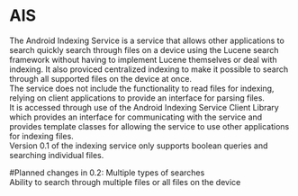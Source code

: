 # AIS

The Android Indexing Service is a service that allows other applications to search quickly search through files on a device using the Lucene search framework without having to implement Lucene themselves or deal with indexing. It also proviced centralized indexing to make it possible to search through all supported files on the device at once.<br />
The service does not include the functionality to read files for indexing, relying on client applications to provide an interface for parsing files.<br />
It is accessed through use of the Android Indexing Service Client Library which provides an interface for communicating with the service and provides template classes for allowing the service to use other applications for indexing files.<br />
Version 0.1 of the indexing service only supports boolean queries and searching individual files.<br />

#Planned changes in 0.2:
Multiple types of searches<br />
Ability to search through multiple files or all files on the device<br />

